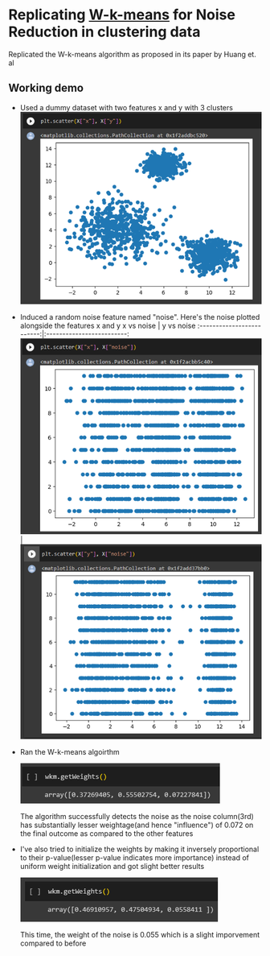 # Replicating <a href="https://ieeexplore.ieee.org/abstract/document/1407871">W-k-means</a> for Noise Reduction in clustering data

Replicated the W-k-means algorithm as proposed in its paper by Huang et. al

## Working demo
- Used a dummy dataset with two features x and y with 3 clusters
  ![Dummy dataset](https://github.com/Rakeshkumar-7/replicating-wkmeans/blob/main/images/x_y.png)
- Induced a random noise feature named "noise". Here's the noise plotted alongside the features x and y
  x vs noise             |  y vs noise
  :-------------------------:|:-------------------------:
  ![x vs noise](https://github.com/Rakeshkumar-7/replicating-wkmeans/blob/main/images/x_noise.png) |  ![y vs noise](https://github.com/Rakeshkumar-7/replicating-wkmeans/blob/main/images/y_noise.png)
- Ran the W-k-means algoirthm
  
  ![W-k-means result](https://github.com/Rakeshkumar-7/replicating-wkmeans/blob/main/images/original.png)

  The algorithm successfully detects the noise as the noise column(3rd) has substantially lesser weightage(and hence "influence") of 0.072 on the final outcome as compared to the other features

- I've also tried to initialize the weights by making it inversely proportional to their p-value(lesser p-value indicates more importance) instead of uniform weight initialization and got slight better results

  ![W-k-means p-value weights init result](https://github.com/Rakeshkumar-7/replicating-wkmeans/blob/main/images/p_value.png)

  This time, the weight of the noise is 0.055 which is a slight imporvement compared to before
